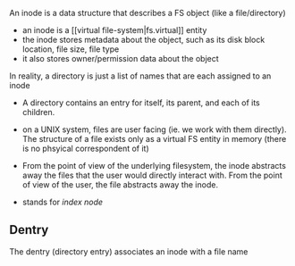 
An inode is a data structure that describes a FS object (like a file/directory)
- an inode is a [[virtual file-system|fs.virtual]] entity
- the inode stores metadata about the object, such as its disk block location, file size, file type 
- it also stores owner/permission data about the object

In reality, a directory is just a list of names that are each assigned to an inode
- A directory contains an entry for itself, its parent, and each of its children.

- on a UNIX system, files are user facing (ie. we work with them directly). The structure of a file exists only as a virtual FS entity in memory (there is no phsyical correspondent of it)
- From the point of view of the underlying filesystem, the inode abstracts away the files that the user would directly interact with. From the point of view of the user, the file abstracts away the inode.
- stands for *index node*

## Dentry
The dentry (directory entry) associates an inode with a file name
